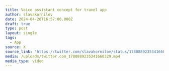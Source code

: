 ```yaml
---
title: Voice assistant concept for travel app
author: slavakornilov
date: 2024-04-20T16:57:00.000Z
draft: true
type: post
layout: single
tags:
  - App
source: X
source_link: 'https://twitter.com/slavakornilov/status/1780889235341660329'
media: /uploads/twitter.com_1780889235341660329.mp4
media_type: video
---
```


